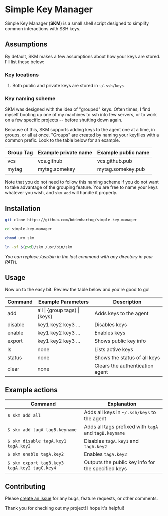 # Simple Key Manager

Simple Key Manager (**SKM**) is a small shell script designed to simplify common
interactions with SSH keys.

## Assumptions

By default, SKM makes a few assumptions about how your keys are stored. I'll
list these below:

### Key locations

1.  Both public and private keys are stored in `~/.ssh/keys`

### Key naming scheme

SKM was designed with the idea of "grouped" keys. Often times, I find myself
booting up one of my machines to ssh into few servers, or to work on a few
specific projects -- before shutting down again.

Because of this, SKM supports adding keys to the agent one at a time, in groups,
or all at once. "Groups" are created by naming your keyfiles with a common
prefix. Look to the table below for an example.

| Group Tag  | Example private name | Example public name |
| ---------- | -------------------- | ------------------- |
| vcs        | vcs.github           | vcs.github.pub      |
| mytag      | mytag.somekey        | mytag.somekey.pub   |

Note that you do not need to follow this naming scheme if you do not want to
take advantage of the grouping feature. You are free to name your keys whatever
you wish, and `skm add` will handle it properly.

## Installation

```bash
git clone https://github.com/bddenhartog/simple-key-manager

cd simple-key-manager

chmod u+x skm

ln -sf $(pwd)/skm /usr/bin/skm
```

_You can replace /usr/bin in the last command with any directory in your PATH._

## Usage

Now on to the easy bit. Review the table below and you're good to go!

| Command | Example Parameters                    | Description                     |
| ------- | ------------------------------------- | ------------------------------- |
| add     | all &#124; {group tags} &#124; {keys} | Adds keys to the agent          |
| disable | key1 key2 key3 ...                    | Disables keys                   |
| enable  | key1 key2 key3 ...                    | Enables keys                    |
| export  | key1 key2 key3 ...                    | Shows public key info           |
| ls      | none                                  | Lists active keys               |
| status  | none                                  | Shows the status of all keys    |
| clear   | none                                  | Clears the authentication agent |

## Example actions

| Command                                      | Explanation                                           |
| -------------------------------------------- | ----------------------------------------------------- |
| `$ skm add all`                              | Adds all keys in `~/.ssh/keys` to the agent           |
| `$ skm add tagA tagB.keyname`                | Adds all tags prefixed with `tagA` and `tagB.keyname` |
| `$ skm disable tagA.key1 tagA.key2`          | Disables `tagA.key1` and `tagA.key2`                  |
| `$ skm enable tagA.key2`                     | Enables `tagA.key2`                                   |
| `$ skm export tagB.key3 tagA.key2 tagC.key4` | Outputs the public key info for the specified keys    |

## Contributing

Please [create an issue][1] for any bugs, feature requests, or other comments.

Thank you for checking out my project! I hope it's helpful!

[1]: https://github.com/bddenhartog/simple-key-manager/issues
